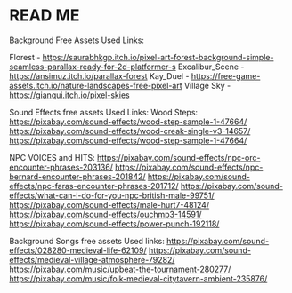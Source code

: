 # READ ME
Background Free Assets Used Links:

Florest - https://saurabhkgp.itch.io/pixel-art-forest-background-simple-seamless-parallax-ready-for-2d-platformer-s
Excalibur_Scene - https://ansimuz.itch.io/parallax-forest
Kay_Duel - https://free-game-assets.itch.io/nature-landscapes-free-pixel-art
Village Sky - https://gianqui.itch.io/pixel-skies

Sound Effects free assets Used Links: 
Wood Steps: 
https://pixabay.com/sound-effects/wood-step-sample-1-47664/
https://pixabay.com/sound-effects/wood-creak-single-v3-14657/
https://pixabay.com/sound-effects/wood-step-sample-1-47664/

NPC VOICES and HITS:
https://pixabay.com/sound-effects/npc-orc-encounter-phrases-203136/
https://pixabay.com/sound-effects/npc-bernard-encounter-phrases-201842/
https://pixabay.com/sound-effects/npc-faras-encounter-phrases-201712/
https://pixabay.com/sound-effects/what-can-i-do-for-you-npc-british-male-99751/
https://pixabay.com/sound-effects/male-hurt7-48124/
https://pixabay.com/sound-effects/ouchmp3-14591/
https://pixabay.com/sound-effects/power-punch-192118/


Background Songs free assets Used links:
https://pixabay.com/sound-effects/028280-medieval-life-62109/
https://pixabay.com/sound-effects/medieval-village-atmosphere-79282/
https://pixabay.com/music/upbeat-the-tournament-280277/
https://pixabay.com/music/folk-medieval-citytavern-ambient-235876/

